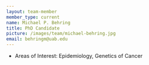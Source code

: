```yaml
---
layout: team-member
member_type: current
name: Michael P. Behring
title: PhD Candidate
picture: /images/team/michael-behring.jpg
email: behringm@uab.edu
---
```


- Areas of Interest: Epidemiology, Genetics of Cancer
